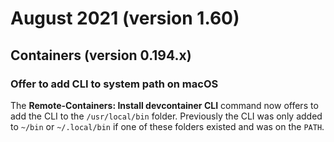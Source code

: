 # August 2021 (version 1.60)

## Containers (version 0.194.x)

### Offer to add CLI to system path on macOS

The **Remote-Containers: Install devcontainer CLI** command now offers to add the CLI to the `/usr/local/bin` folder. Previously the CLI was only added to `~/bin` or `~/.local/bin` if one of these folders existed and was on the `PATH`.
